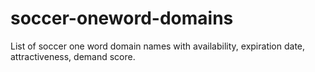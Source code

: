 # soccer-oneword-domains
List of soccer one word domain names with availability, expiration date, attractiveness, demand score.
